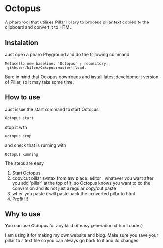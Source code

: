 # Octopus
A pharo tool that utilises Pillar library to process pillar text copied to the clipboard and convert it to HTML

## Instalation

Just open a pharo Playground and do the following command

```smalltalk
Metacello new baseline: 'Octopus' ; repository: 'github://kilon/Octopus:master';load.
```
Bare in mind that Octopus downloads and install latest development version of Pillar, so it may take some time. 

## How to use

Just issue the start command to start Octopus

```smalltalk 
Octopus start 
```

stop it with 

```smalltalk 
Octopus stop 
```

and check that is running with 

```smalltalk 
Octopus Running 
```

The steps are easy

1. Start Octopus
2. copy/cut pillar syntax from any place, editor , whatever you want after you add 'pillar' at the top of it, so Octopus knows you want to do the conversion and its not just a regular copy/cut paste
3. when you paste it will paste back the converted pillar to html
4. Profit !!!

## Why to use
You can use Octopus for any kind of easy generation of html code :)

I am using it for making my own website and blog. Make sure you save your pillar to a text file so you can always go back to it and do changes. 
